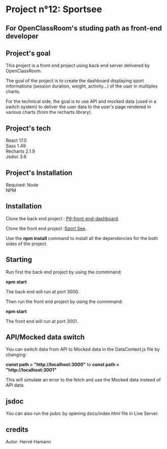 # Project n°12: Sportsee 

## For OpenClassRoom's studing path as front-end developer

## Project's goal

This project is a front end project using back end server delivered by OpenClassRoom.

The goal of the project is to create the dashboard displaying sport informations (session duration, weight, activity...) of the user in multiples charts. 

For the technical side, the goal is to use API and mocked data (used in a switch system) to deliver the user data to the user's page rendered in various charts (from the recharts library).

## Project's tech


React 17.0  
Sass 1.49  
Recharts 2.1.9  
Jsdoc 3.6

## Project's Installation

Required:
Node  
NPM

## Installation

Clone the back end project : [P9-front-end-dashboard](https://github.com/HerveHamann/P9-front-end-dashboard).

Clone the front end project :[Sport See](https://github.com/HerveHamann/HamannHerve_12_30032022).

Use the **npm install** command to install all the dependencies for the both sides of the project. 

## Starting

Run first the back end project by using the commmand:

**npm start**

The back end will run at port 3000.

Then run the front end project by using the commmand:

**npm start**

The front end will run at port 3001.

## API/Mocked data switch

You can switch data from API to Mocked data in the DataContext.js file by changing:

**const path = "http://localhost:3000"** to **const path = "http://localhost:3001"**

This will simulate an error to the fetch and use the Mocked data insteed of API data.

## jsdoc

You can also run the jsdoc by opening docs/index.html file in Live Server.

## credits

Autor: Hervé Hamann




